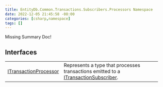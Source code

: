 ```yaml
---
title: EntityDb.Common.Transactions.Subscribers.Processors Namespace
date: 2022-12-05 21:45:58 -08:00
categories: [csharp,namespace]
tags: []
---
```


Missing Summary Doc!
## Interfaces
<table><tr><td><a href='/posts/csharp.interface.entitydb.common.transactions.subscribers.processors.itransactionprocessor/'>ITransactionProcessor</a></td><td>
Represents a type that processes transactions emitted to a <a href='/posts/csharp.interface.entitydb.abstractions.transactions.itransactionsubscriber/'>ITransactionSubscriber</a>.
</td></tr></table>
